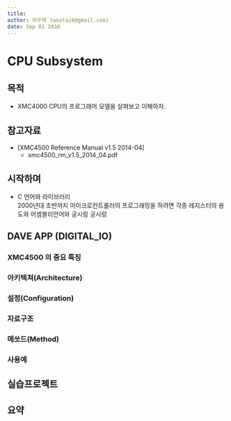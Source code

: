 ```yaml
---
title:   
author: 이우택 (wootaik@gmail.com)  
date: Sep 01 2016  
---
```


# CPU Subsystem

## 목적
* XMC4000 CPU의 프로그래머 모델을 살펴보고 이해하자.

## 참고자료

* [XMC4500 Reference Manual v1.5 2014-04]
    - xmc4500_rm_v1.5_2014_04.pdf

## 시작하며

* C 언어와 라이브러리  
2000년대 초반까지 마이크로컨트롤러의 프로그래밍을 하려면 각종 레지스터의  용도와 어셈블리언어와 궁시렁 궁시렁

## DAVE APP (DIGITAL_IO)

### XMC4500 의 중요 특징

### 아키텍쳐(Architecture)

### 설정(Configuration)

### 자료구조

### 메쏘드(Method)

### 사용예


## 실습프로젝트

## 요약
